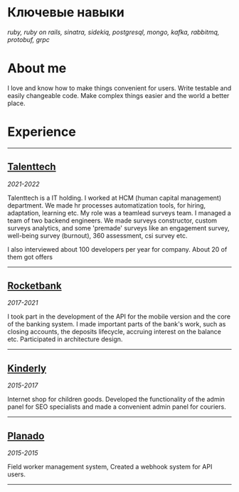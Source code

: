 # Ключевые навыки

*ruby, ruby on rails, sinatra, sidekiq, postgresql, mongo, kafka, rabbitmq, protobuf, grpc*

# About me
I love and know how to make things convenient for users. Write testable and easily changeable code. Make complex things easier and the world a better place.

# Experience
---
## [Talenttech](https://talenttech.ru/)
*2021-2022*

Talenttech is a IT holding. I worked at HCM (human capital management) department. We made hr processes automatization tools, for hiring, adaptation, learning etc.
My role was a teamlead surveys team. I managed a team of two backend engineers. We made surveys constructor, custom surveys analytics, and some 'premade' surveys like an engagement survey, well-being survey (burnout), 360 assessment, csi survey etc.

I also interviewed about 100 developers per year for company. About 20 of them got offers

---


## [Rocketbank](https://rocketbank.ru)
*2017-2021*

I took part in the development of the API for the mobile version and the core of the banking system. I made important parts of the bank's work, such as closing accounts, the deposits lifecycle, accruing interest on the balance etc. Participated in architecture design.

---

## [Kinderly](https://kinderly.ru)
*2015-2017*

Internet shop for children goods. Developed the functionality of the admin panel for SEO specialists and made a convenient admin panel for couriers.

---

## [Planado](https://planadoapp.com)
*2015-2015*

Field worker management system, Created a webhook system for API users.

---

